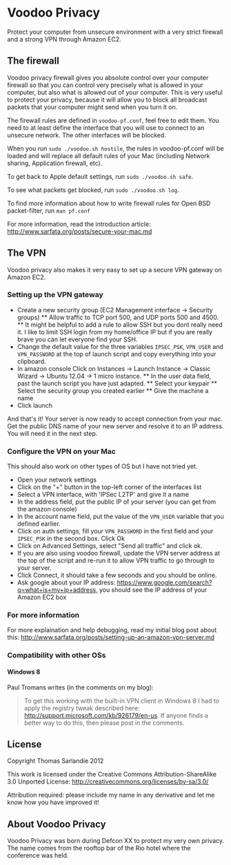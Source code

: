 Voodoo Privacy
==============

Protect your computer from unsecure environment with a very strict firewall and a strong VPN through Amazon EC2.

## The firewall

Voodoo privacy firewall gives you absolute control over your computer firewall so that you can control very precisely what is allowed in your computer, but also what is allowed out of your computer. This is very useful to protect your privacy, because it will allow you to block all broadcast packets that your computer might send when you turn it on.

The firewall rules are defined in `voodoo-pf.conf`, feel free to edit them. You need to at least define the interface that you will use to connect to an unsecure network. The other interfaces will be blocked.

When you run `sudo ./voodoo.sh hostile`, the rules in voodoo-pf.conf will be loaded and will replace all default rules of your Mac (including Network sharing, Application firewall, etc).

To get back to Apple default settings, run `sudo ./voodoo.sh safe`.

To see what packets get blocked, run `sudo ./voodoo.sh log`.

To find more information about how to write firewall rules for Open BSD packet-filter, run `man pf.conf`

For more information, read the introduction article: http://www.sarfata.org/posts/secure-your-mac.md

## The VPN

Voodoo privacy also makes it very easy to set up a secure VPN gateway on Amazon EC2.

### Setting up the VPN gateway

* Create a new security group (EC2 Management interface -> Security groups) 
** Allow traffic to TCP port 500, and UDP ports 500 and 4500. 
** It might be helpful to add a rule to allow SSH but you dont really need it. I like to limit SSH login from my home/office IP but if you are really brave you can let everyone find your SSH.
* Change the default value for the three variables `IPSEC_PSK`, `VPN_USER` and `VPN_PASSWORD` at the top of launch script and copy everything into your clipboard.
* In amazon console Click on Instances -> Launch Instance -> Classic Wizard -> Ubuntu 12.04 -> 1 micro instance.
** In the user data field, past the launch script you have just adapted.
** Select your keypair
** Select the security group you created earlier
** Give the machine a name
* Click launch

And that's it! Your server is now ready to accept connection from your mac. Get the public DNS name of your new server and resolve it to an IP address. You will need it in the next step.

### Configure the VPN on your Mac

This should also work on other types of OS but I have not tried yet.

* Open your network settings
* Click on the "+" button in the top-left corner of the interfaces list
* Select a VPN interface, with 'IPSec L2TP' and give it a name
* In the address field, put the public IP of your server (you can get from the amazon console)
* In the account name field, put the value of the `VPN_USER` variable that you defined earlier.
* Click on auth settings, fill your `VPN_PASSWORD` in the first field and your `IPSEC_PSK` in the second box. Click Ok
* Click on Advanced Settings, select "Send all traffic" and click ok.
* If you are also using voodoo firewall, update the VPN server address at the top of the script and re-run it to allow VPN traffic to go through to your server.
* Click Connect, it should take a few seconds and you should be online.
* Ask google about your IP address: https://www.google.com/search?q=what+is+my+ip+address, you should see the IP address of your Amazon EC2 box

### For more information

For more explaination and help debugging, read my initial blog post about this: http://www.sarfata.org/posts/setting-up-an-amazon-vpn-server.md

### Compatibility with other OSs

#### Windows 8

Paul Tromans writes (in the comments on my blog):
> To get this working with the built-in VPN client in Windows 8 I had to apply the registry tweak described here: http://support.microsoft.com/kb/926179/en-us. If anyone finds a better way to do this, then please post in the comments. 

## License

Copyright Thomas Sarlandie 2012

This work is licensed under the Creative Commons Attribution-ShareAlike 3.0 
Unported License: http://creativecommons.org/licenses/by-sa/3.0/

Attribution required: please include my name in any derivative and let me know how you have improved it!

## About Voodoo Privacy

Voodoo Privacy was born during Defcon XX to protect my very own privacy. The name comes from the rooftop bar of the Rio hotel where the conference was held.



